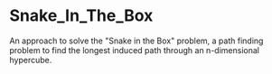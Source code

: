 # Snake_In_The_Box
An approach to solve the "Snake in the Box" problem, a path finding problem to find the longest induced path through an n-dimensional hypercube.
